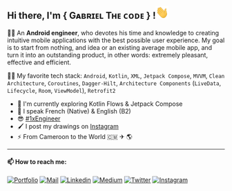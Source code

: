 <h2>Hi there, I'm { Gᴀʙʀɪᴇʟ Tʜᴇ ᴄᴏᴅᴇ } !<img src="https://github.com/gabriel-TheCode/gabriel-TheCode/blob/master/gifs/Hi.gif" width="30px" height="30px"></h2>

👨‍💻 An <b>Android engineer</b>, who devotes his time and knowledge to creating intuitive mobile applications with the best possible user experience. My goal is to start from nothing, and idea or an existing average mobile app, and turn it into an outstanding product, in other words: extremely pleasant, effective and efficient.

🥷🏽  My favorite tech stack: `Android`, `Kotlin`, `XML`, `Jetpack Compose`, `MVVM`, `Clean Architecture`, `Coroutines`, `Dagger-Hilt`, `Architecture Components` (`LiveData`, `Lifecycle`, `Room`, `ViewModel`), `Retrofit2`

- 🔭 I'm currently exploring Kotlin Flows & Jetpack Compose
- 💬 I speak French (Native) & English (B2)
- 😎 [#1xEngineer](https://1x.engineer/)
- 🖌️ I post my drawings on [Instagram](https://www.instagram.com/pencil_mood)
- ⚡ From Cameroon to the World 🇨🇲  ✈  🌎
  
---

#### 📫 How to reach me:

<!--<a href="https://www.linkedin.com/in/tekombo-gabriel/" target="_blank"><img src="https://img.shields.io/badge/LinkedIn-%230077B5.svg?&style=flat-square&logo=linkedin&logoColor=white" alt="LinkedIn"></a>
<a href="https://www.instagram.com/gabriel__the__code" target="_blank"><img src="https://img.shields.io/badge/Instagram-%23E4405F.svg?&style=flat-square&logo=instagram&logoColor=white" alt="Instagram"></a>
<a href="https://www.pinterest.com/gabriel_thecode/" target="_blank"><img src="https://img.shields.io/badge/Pinterest-%23BD081C.svg?&style=flat-square&logo=pinterest&logoColor=white" alt="Pinterest"></a>
<a href="https://medium.com/@gabriel_theCode" target="_blank"><img src="https://img.shields.io/badge/Medium-%230A0A0A.svg?&style=flat-square&logo=medium&logoColor=white" alt="Medium"></a>
<a href="https://twitter.com/gabriel_theCode" target="_blank"><img src="https://img.shields.io/badge/Twitter-%231DA1F2.svg?&style=flat-square&logo=twitter&logoColor=white" alt="Twitter"></a>-->


[![Portfolio](https://img.shields.io/badge/-Portfolio-black?style=for-the-badge&logo=google-chrome&logoColor=white)](https://gabrielthecode.com/)
[![Mail](https://img.shields.io/badge/-Say%20Hi!-black?style=for-the-badge&logo=gmail)](mailto:tekombo.gabriel@gmail.com)
[![Linkedin](https://img.shields.io/badge/-LinkedIn-black?style=for-the-badge&logo=Linkedin)](https://www.linkedin.com/in/tekombo-gabriel/)
[![Medium](https://img.shields.io/badge/-Medium-black?style=for-the-badge&logo=Medium)](https://medium.com/@gabriel_theCode)
[![Twitter](https://img.shields.io/badge/-Twitter-black?style=for-the-badge&logo=twitter)](https://twitter.com/gabriel_theCode)
[![Instagram](https://img.shields.io/badge/-Instagram-black?style=for-the-badge&logo=instagram)](https://www.instagram.com/gabriel__the__code)
